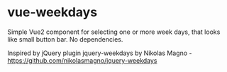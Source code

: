 # vue-weekdays
Simple Vue2 component for selecting one or more week days, that looks like small button bar. No dependencies.

Inspired by jQuery plugin jquery-weekdays by Nikolas Magno - https://github.com/nikolasmagno/jquery-weekdays
